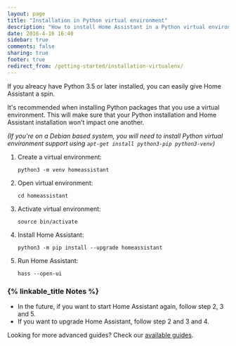 ```yaml
---
layout: page
title: "Installation in Python virtual environment"
description: "How to install Home Assistant in a Python virtual environment."
date: 2016-4-16 16:40
sidebar: true
comments: false
sharing: true
footer: true
redirect_from: /getting-started/installation-virtualenv/
---
```


If you alreacy have Python 3.5 or later installed, you can easily give Home Assistant a spin.

It's recommended when installing Python packages that you use a virtual environment. This will make sure that your Python installation and Home Assistant installation won't impact one another.

_(If you're on a Debian based system, you will need to install Python virtual environment support using `apt-get install python3-pip python3-venv`)_

 1. Create a virtual environment:
    ```
    python3 -m venv homeassistant
    ```
 2. Open virtual environment:
    ```
    cd homeassistant
    ```
 3. Activate virtual environment:
    ```
    source bin/activate
    ```
 4. Install Home Assistant:
    ```
    python3 -m pip install --upgrade homeassistant
    ```
 5. Run Home Assistant:
    ```
    hass --open-ui
    ```

### {% linkable_title Notes %}

- In the future, if you want to start Home Assistant again, follow step 2, 3 and 5.
- If you want to upgrade Home Assistant, follow step 2 and 3 and 4.

<p class='info'>
Looking for more advanced guides? Check our <a href='/docs/installation/'>available guides</a>.
</p>
